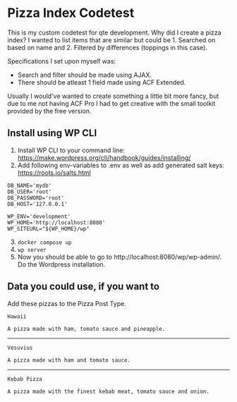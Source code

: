 # Pizza Index Codetest
This is my custom codetest for qte development. Why did I create a pizza index? I wanted to list items that are similar but could be 1. Searched on based on name and 2. Filtered by differences (toppings in this case).

Specifications I set upon myself was:
* Search and filter should be made using AJAX.
* There should be atleast 1 field made using ACF Extended.

Usually I would've wanted to create something a little bit more fancy, but due to me not having ACF Pro I had to get creative with the small toolkit provided by the free version.

## Install using WP CLI
1. Install WP CLI to your command line: https://make.wordpress.org/cli/handbook/guides/installing/
2. Add following env-variables to .env as well as add generated salt keys: https://roots.io/salts.html
  ```
  DB_NAME='mydb'
  DB_USER='root'
  DB_PASSWORD='root'
  DB_HOST='127.0.0.1'

  WP_ENV='development'
  WP_HOME='http://localhost:8080'
  WP_SITEURL="${WP_HOME}/wp"
  ```
3. `docker compose up`
4. `wp server`
5. Now you should be able to go to http://localhost:8080/wp/wp-admin/. Do the Wordpress installation.

## Data you could use, if you want to
Add these pizzas to the Pizza Post Type.
```
Hawaii
```
```
A pizza made with ham, tomato sauce and pineapple.
```
---
```
Vesuvius
```
```
A pizza made with ham and tomato sauce.
```
---
```
Kebab Pizza
```
```
A pizza made with the finest kebab meat, tomato sauce and onion.
```
